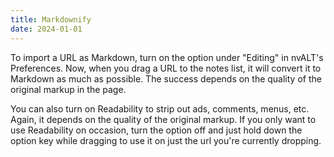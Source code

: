 ```yaml
---
title: Markdownify
date: 2024-01-01
---
```

To import a URL as Markdown, turn on the option under "Editing" in nvALT's Preferences. Now, when you drag a URL to the notes list, it will convert it to Markdown as much as possible. The success depends on the quality of the original markup in the page.

You can also turn on Readability to strip out ads, comments, menus, etc. Again, it depends on the quality of the original markup. If you only want to use Readability on occasion, turn the option off and just hold down the option key while dragging to use it on just the url you're currently dropping.